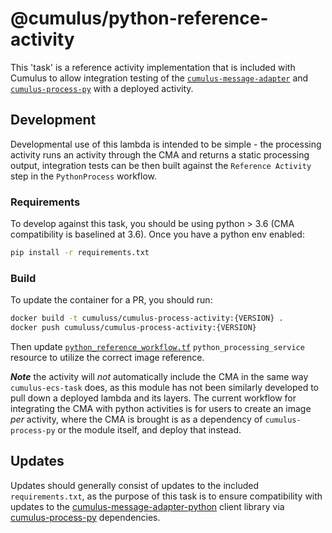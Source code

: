 # @cumulus/python-reference-activity

This 'task' is a reference activity implementation that is included with Cumulus to allow integration testing of the [`cumulus-message-adapter`](https://github.com/nasa/cumulus-message-adapter) and [`cumulus-process-py`](https://github.com/nasa/cumulus-process-py) with a deployed activity.

## Development

Developmental use of this lambda is intended to be simple - the processing activity runs an activity through the CMA and returns a static processing output, integration tests can be then built against the `Reference Activity` step in the `PythonProcess` workflow.

### Requirements

To develop against this task, you should be using python > 3.6 (CMA compatibility is baselined at 3.6).    Once you have a python env enabled:

```bash
pip install -r requirements.txt
```

### Build

To update the container for a PR, you should run:

```bash
docker build -t cumuluss/cumulus-process-activity:{VERSION} .
docker push cumuluss/cumulus-process-activity:{VERSION}
```

Then update [`python_reference_workflow.tf`](https://github.com/nasa/cumulus/blob/master/example/cumulus-tf/python_reference_workflow.tf) `python_processing_service` resource to utilize the correct image reference.

***Note*** the activity will *not* automatically include the CMA in the same way `cumulus-ecs-task` does, as this module has not been similarly developed to pull down a deployed lambda and its layers. The current workflow for integrating the CMA with python activities is for users to create an image *per* activity, where the CMA is brought is as a dependency of `cumulus-process-py` or the module itself, and deploy that instead.

## Updates

Updates should generally consist of updates to the included `requirements.txt`, as the purpose of this task is to ensure compatibility with updates to the [cumulus-message-adapter-python](https://github.com/nasa/cumulus-message-adapter-python) client library via [cumulus-process-py](https://github.com/nasa/cumulus-process-py) dependencies.

